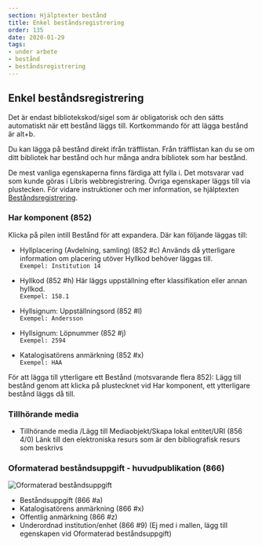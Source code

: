 ```yaml
---
section: Hjälptexter bestånd
title: Enkel beståndsregistrering
order: 135
date: 2020-01-29
tags:
- under arbete
- bestånd
- beståndsregistrering
--- 
```


## Enkel beståndsregistrering

Det är endast bibliotekskod/sigel som är obligatorisk och den sätts automatiskt när ett bestånd läggs till. Kortkommando för att lägga bestånd är alt+b.

Du kan lägga på bestånd direkt ifrån träfflistan. Från träfflistan kan du se om ditt bibliotek har bestånd och hur många andra bibliotek som har bestånd.

De mest vanliga egenskaperna finns färdiga att fylla i. Det motsvarar vad som kunde göras i Libris webbregistrering. Övriga egenskaper läggs till via plustecken. För vidare instruktioner och mer information, se hjälptexten [Beståndsregistrering](https://libris.kb.se/katalogisering/help/workflow-holding).

### Har komponent (852)
Klicka på pilen intill Bestånd för att expandera. Där kan följande läggas till:

* Hyllplacering (Avdelning, samling) (852 #c)
Används då ytterligare information om placering utöver Hyllkod behöver läggas till.
<br/>```Exempel: Institution 14```

* Hyllkod (852 #h)
Här läggs uppställning efter klassifikation eller annan hyllkod.
<br/>```Exempel: 158.1```

* Hyllsignum: Uppställningsord (852 #l)
<br/>```Exempel: Andersson```

* Hyllsignum: Löpnummer (852 #j)
<br/>```Exempel: 2594```

* Katalogisatörens anmärkning (852 #x)
<br/>```Exempel: HAA```


För att lägga till ytterligare ett Bestånd (motsvarande flera 852): Lägg till bestånd genom att klicka på plustecknet vid Har komponent, ett ytterligare bestånd läggs då till.

### Tillhörande media
* Tillhörande media /Lägg till Mediaobjekt/Skapa lokal entitet/URI (856 4/0)
Länk till den elektroniska resurs som är den bibliografisk resurs som beskrivs

### Oformaterad beståndsuppgift - huvudpublikation (866)

![Oformaterad beståndsuppgift](oformateradbestand.png)

* Beståndsuppgift (866 #a)
* Katalogisatörens anmärkning (866 #x)
* Offentlig anmärkning (866 #z)
* Underordnad institution/enhet (866 #9) (Ej med i mallen, lägg till egenskapen vid Oformaterad beståndsuppgift)




